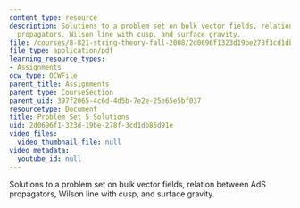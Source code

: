 ```yaml
---
content_type: resource
description: Solutions to a problem set on bulk vector fields, relation between AdS
  propagators, Wilson line with cusp, and surface gravity.
file: /courses/8-821-string-theory-fall-2008/2d0696f1323d19be278f3cd1db85d91e_soln05.pdf
file_type: application/pdf
learning_resource_types:
- Assignments
ocw_type: OCWFile
parent_title: Assignments
parent_type: CourseSection
parent_uid: 397f2065-4c6d-4d5b-7e2e-25e65e5bf037
resourcetype: Document
title: Problem Set 5 Solutions
uid: 2d0696f1-323d-19be-278f-3cd1db85d91e
video_files:
  video_thumbnail_file: null
video_metadata:
  youtube_id: null
---
```

Solutions to a problem set on bulk vector fields, relation between AdS propagators, Wilson line with cusp, and surface gravity.

